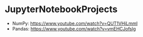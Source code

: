 # JupyterNotebookProjects

- NumPy: https://www.youtube.com/watch?v=QUT1VHiLmmI
- Pandas: https://www.youtube.com/watch?v=vmEHCJofslg
